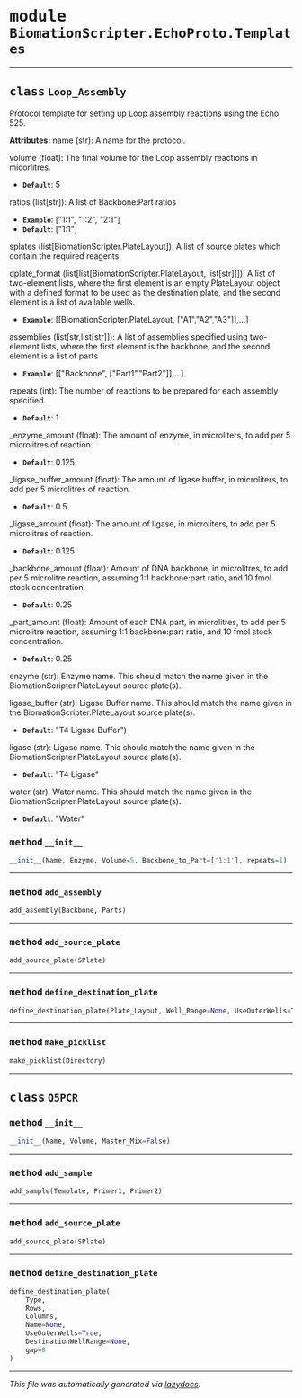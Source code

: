 <!-- markdownlint-disable -->

# <kbd>module</kbd> `BiomationScripter.EchoProto.Templates`






---

## <kbd>class</kbd> `Loop_Assembly`
Protocol template for setting up Loop assembly reactions using the Echo 525. 



**Attributes:**
 name (str): A name for the protocol. 

volume (float): The final volume for the Loop assembly reactions in micorlitres. 
 - <b>`Default`</b>:  5 

ratios (list[str]): A list of Backbone:Part ratios 
 - <b>`Example`</b>:  ["1:1", "1:2", "2:1"] 
 - <b>`Default`</b>:  ["1:1"] 

splates (list[BiomationScripter.PlateLayout]): A list of source plates which contain the required reagents. 

dplate_format (list[list[BiomationScripter.PlateLayout, list[str]]]): A list of two-element lists, where the first element is an empty PlateLayout object with a defined format to be used as the destination plate, and the second element is a list of available wells. 
 - <b>`Example`</b>:  [[BiomationScripter.PlateLayout, ["A1","A2","A3"]],...] 

assemblies (list[str,list[str]]): A list of assemblies specified using two-element lists, where the first element is the backbone, and the second element is a list of parts 
 - <b>`Example`</b>:  [["Backbone", ["Part1","Part2"]],...] 

repeats (int): The number of reactions to be prepared for each assembly specified. 
 - <b>`Default`</b>:  1 

_enzyme_amount (float): The amount of enzyme, in microliters, to add per 5 microlitres of reaction. 
 - <b>`Default`</b>:  0.125 

_ligase_buffer_amount (float): The amount of ligase buffer, in microliters, to add per 5 microlitres of reaction. 
 - <b>`Default`</b>:  0.5 

_ligase_amount (float): The amount of ligase, in microliters, to add per 5 microlitres of reaction. 
 - <b>`Default`</b>:  0.125 

_backbone_amount (float): Amount of DNA backbone, in microlitres, to add per 5 microlitre reaction, assuming 1:1 backbone:part ratio, and 10 fmol stock concentration. 
 - <b>`Default`</b>:  0.25 

_part_amount (float): Amount of each DNA part, in microlitres, to add per 5 microlitre reaction, assuming 1:1 backbone:part ratio, and 10 fmol stock concentration. 
 - <b>`Default`</b>:  0.25 

enzyme (str): Enzyme name. This should match the name given in the BiomationScripter.PlateLayout source plate(s). 

ligase_buffer (str): Ligase Buffer name. This should match the name given in the BiomationScripter.PlateLayout source plate(s). 
 - <b>`Default`</b>:  "T4 Ligase Buffer") 

ligase (str): Ligase name. This should match the name given in the BiomationScripter.PlateLayout source plate(s). 
 - <b>`Default`</b>:  "T4 Ligase" 

water (str): Water name. This should match the name given in the BiomationScripter.PlateLayout source plate(s). 
 - <b>`Default`</b>:  "Water" 

### <kbd>method</kbd> `__init__`

```python
__init__(Name, Enzyme, Volume=5, Backbone_to_Part=['1:1'], repeats=1)
```








---

### <kbd>method</kbd> `add_assembly`

```python
add_assembly(Backbone, Parts)
```





---

### <kbd>method</kbd> `add_source_plate`

```python
add_source_plate(SPlate)
```





---

### <kbd>method</kbd> `define_destination_plate`

```python
define_destination_plate(Plate_Layout, Well_Range=None, UseOuterWells=True)
```





---

### <kbd>method</kbd> `make_picklist`

```python
make_picklist(Directory)
```






---

## <kbd>class</kbd> `Q5PCR`




### <kbd>method</kbd> `__init__`

```python
__init__(Name, Volume, Master_Mix=False)
```








---

### <kbd>method</kbd> `add_sample`

```python
add_sample(Template, Primer1, Primer2)
```





---

### <kbd>method</kbd> `add_source_plate`

```python
add_source_plate(SPlate)
```





---

### <kbd>method</kbd> `define_destination_plate`

```python
define_destination_plate(
    Type,
    Rows,
    Columns,
    Name=None,
    UseOuterWells=True,
    DestinationWellRange=None,
    gap=0
)
```








---

_This file was automatically generated via [lazydocs](https://github.com/ml-tooling/lazydocs)._

